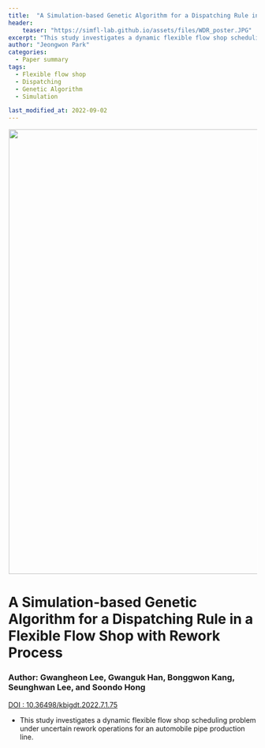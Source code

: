 ```yaml
---
title:  "A Simulation-based Genetic Algorithm for a Dispatching Rule in a Flexible Flow Shop with Rework Process"
header:
    teaser: "https://simfl-lab.github.io/assets/files/WDR_poster.JPG"
excerpt: "This study investigates a dynamic flexible flow shop scheduling problem under uncertain rework operations for an automobile pipe production line."
author: "Jeongwon Park"
categories:
  - Paper summary
tags:
  - Flexible flow shop
  - Dispatching
  - Genetic Algorithm
  - Simulation

last_modified_at: 2022-09-02
---
```

<img align="center" width="900" height="900" style="border: 1px solid white" src="https://simfl-lab.github.io/assets/files/WDR_poster.JPG"> 

# A Simulation-based Genetic Algorithm for a Dispatching Rule in a Flexible Flow Shop with Rework Process

### Author: Gwangheon Lee, Gwanguk Han, Bonggwon Kang, Seunghwan Lee, and Soondo Hong
[DOI : 10.36498/kbigdt.2022.7.1.75](https://www.kci.go.kr/kciportal/landing/article.kci?arti_id=ART002855661)  

- This study investigates a dynamic flexible flow shop scheduling problem under uncertain rework operations for an automobile pipe production line.
